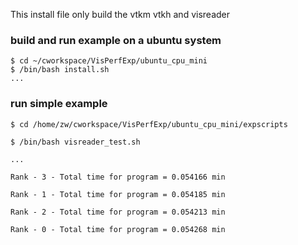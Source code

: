 This install file only build the vtkm vtkh and visreader

### build and run example on a ubuntu system

```
$ cd ~/cworkspace/VisPerfExp/ubuntu_cpu_mini
$ /bin/bash install.sh 
...
```

### run simple example

```
$ cd /home/zw/cworkspace/VisPerfExp/ubuntu_cpu_mini/expscripts

$ /bin/bash visreader_test.sh

...

Rank - 3 - Total time for program = 0.054166 min

Rank - 1 - Total time for program = 0.054185 min

Rank - 2 - Total time for program = 0.054213 min

Rank - 0 - Total time for program = 0.054268 min
```
